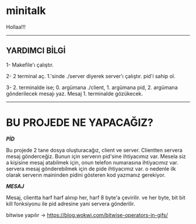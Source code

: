 # minitalk

Hollaa!!!
***

YARDIMCI BİLGİ
---

1- Makefile'ı çalıştır. 

2- 2 terminal aç. 1.'sinde ./server diyerek server'ı çalıştır. pid'i sahip ol. 

3- 2. terminalde ise; 0. argümana ./client, 1. argümana pid, 2. argümana gönderilecek mesajı yaz. Mesaj 1. terminalde gözükecek.
***


BU PROJEDE NE YAPACAĞIZ?
===
***PİD***

Bu projede 2 tane dosya oluşturacağız, client ve server. Clientten servera mesaj gönderceğiz. Bunun için serverın pid'sine ihtiyacımız var. Mesela siz
a kişisine mesaj atabilmek için, onun telefon numarasına ihtiyacımız var. servera mesaj gönderebilmek için de pide ihtiyacımız var. o nedenle ilk olarak
serverın maininden pidini gösteren kod yazmanız gerekiyor. 

***MESAJ***

Mesaj, clientta harf harf alınıp her, harf 8 byte'a çevirilir. ve her byte, bit bit kill fonksiyonu ile pid adresine yani servera gönderilir.

bitwise yapılır -> https://blog.wokwi.com/bitwise-operators-in-gifs/




